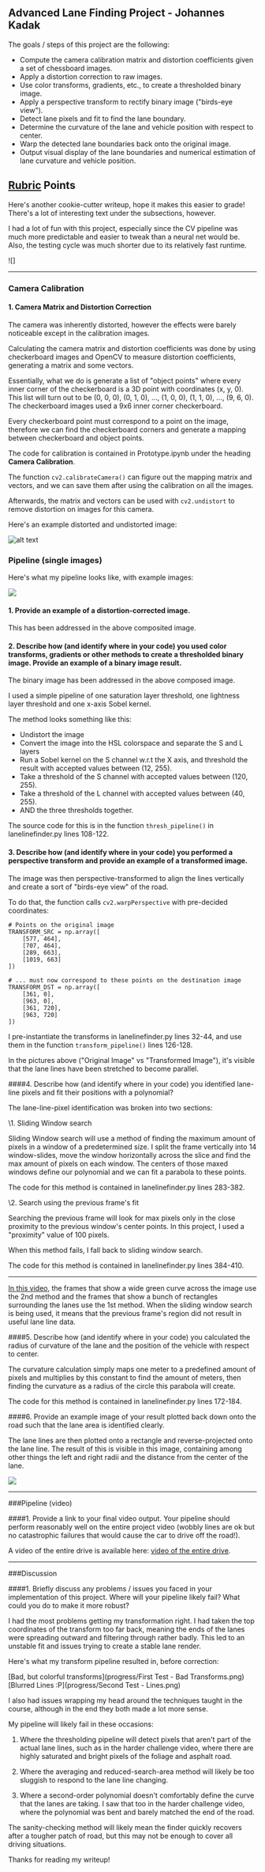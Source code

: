 
## Advanced Lane Finding Project - Johannes Kadak

The goals / steps of this project are the following:

* Compute the camera calibration matrix and distortion coefficients given a set of chessboard images.
* Apply a distortion correction to raw images.
* Use color transforms, gradients, etc., to create a thresholded binary image.
* Apply a perspective transform to rectify binary image ("birds-eye view").
* Detect lane pixels and fit to find the lane boundary.
* Determine the curvature of the lane and vehicle position with respect to center.
* Warp the detected lane boundaries back onto the original image.
* Output visual display of the lane boundaries and numerical estimation of lane curvature and vehicle position.

## [Rubric](https://review.udacity.com/#!/rubrics/571/view) Points

Here's another cookie-cutter writeup, hope it makes this easier to grade! There's a lot of interesting text under
the subsections, however.

I had a lot of fun with this project, especially since the CV pipeline was much more predictable and easier to tweak
than a neural net would be. Also, the testing cycle was much shorter due to its relatively fast runtime.

![]

---

### Camera Calibration

#### 1. Camera Matrix and Distortion Correction

The camera was inherently distorted, however the effects were barely noticeable except in the calibration images.

Calculating the camera matrix and distortion coefficients was done by using checkerboard images and OpenCV to measure 
distortion coefficients, generating a matrix and some vectors.

Essentially, what we do is generate a list of "object points" where every inner corner of the checkerboard is a 3D point with coordinates
(x, y, 0). This list will turn out to be (0, 0, 0), (0, 1, 0), ..., (1, 0, 0), (1, 1, 0), ..., (9, 6, 0). The checkerboard
images used a 9x6 inner corner checkerboard.

Every checkerboard point must correspond to a point on the image, therefore we can find the checkerboard corners and
generate a mapping between checkerboard and object points.

The code for calibration is contained in Prototype.ipynb under the heading **Camera Calibration**.

The function `cv2.calibrateCamera()` can figure out the mapping matrix and vectors, and we can save them after using
the calibration on all the images.

Afterwards, the matrix and vectors can be used with `cv2.undistort` to remove distortion on images for this camera.

Here's an example distorted and undistorted image:


![alt text](output_images/camera_calibration.png)

### Pipeline (single images)

Here's what my pipeline looks like, with example images:

![](output_images/orig_undist_transf_thresh.png)

#### 1. Provide an example of a distortion-corrected image. 

This has been addressed in the above composited image.

#### 2. Describe how (and identify where in your code) you used color transforms, gradients or other methods to create a thresholded binary image.  Provide an example of a binary image result. 

The binary image has been addressed in the above composed image.

I used a simple pipeline of one saturation layer threshold, one lightness layer threshold and one x-axis Sobel kernel.

The method looks something like this:

- Undistort the image
- Convert the image into the HSL colorspace and separate the S and L layers
- Run a Sobel kernel on the S channel w.r.t the X axis, and threshold the result with accepted values between (12, 255).
- Take a threshold of the S channel with accepted values between (120, 255).
- Take a threshold of the L channel with accepted values between (40, 255).
- AND the three thresholds together.

The source code for this is in the function `thresh_pipeline()` in lanelinefinder.py lines 108-122.

#### 3. Describe how (and identify where in your code) you performed a perspective transform and provide an example of a transformed image.

The image was then perspective-transformed to align the lines vertically and create a sort of "birds-eye view" of the 
road. 

To do that, the function calls `cv2.warpPerspective` with pre-decided coordinates:

```
# Points on the original image
TRANSFORM_SRC = np.array([
    [577, 464],
    [707, 464],
    [289, 663],
    [1019, 663]
])

# ... must now correspond to these points on the destination image
TRANSFORM_DST = np.array([
    [361, 0],
    [963, 0],
    [361, 720],
    [963, 720]
])
```

I pre-instantiate the transforms in lanelinefinder.py lines 32-44, and use them in the function `transform_pipeline()`
lines 126-128.

In the pictures above ("Original Image" vs "Transformed Image"), it's visible that the lane lines have been stretched to
become parallel.


####4. Describe how (and identify where in your code) you identified lane-line pixels and fit their positions with a polynomial?

The lane-line-pixel identification was broken into two sections:

\1. Sliding Window search

Sliding Window search will use a method of finding the maximum amount of pixels in a window of a predetermined size. 
I split the frame vertically into 14 window-slides, move the window horizontally across the slice and find the max 
amount of pixels on each window. The centers of those maxed windows define our polynomial and we can fit a parabola 
to these points.

The code for this method is contained in lanelinefinder.py lines 283-382.

\2. Search using the previous frame's fit

Searching the previous frame will look for max pixels only in the close proximity to the previous window's center points.
In this project, I used a "proximity" value of 100 pixels.

When this method fails, I fall back to sliding window search.

The code for this method is contained in lanelinefinder.py lines 384-410.

---

[In this video](output_images/lane_fitting.mp4), the frames that show a wide green curve across the image use the 2nd method and the frames that show a 
bunch of rectangles surrounding the lanes use the 1st method. When the sliding window search is being used, it means 
that the previous frame's region did not result in useful lane line data.

####5. Describe how (and identify where in your code) you calculated the radius of curvature of the lane and the position of the vehicle with respect to center.

The curvature calculation simply maps one meter to a predefined amount of pixels and multiplies by this constant to
find the amount of meters, then finding the curvature as a radius of the circle this parabola will create.

The code for this method is contained in lanelinefinder.py lines 172-184.

####6. Provide an example image of your result plotted back down onto the road such that the lane area is identified clearly.

The lane lines are then plotted onto a rectangle and reverse-projected onto the lane line. The result of this is visible
in this image, containing among other things the left and right radii and the distance from the center of the lane.

![](output_images/full_render.png)

---

###Pipeline (video)

####1. Provide a link to your final video output.  Your pipeline should perform reasonably well on the entire project video (wobbly lines are ok but no catastrophic failures that would cause the car to drive off the road!).

A video of the entire drive is available here: [video of the entire drive](output_images/lane_rendered.mp4). 

---

###Discussion

####1. Briefly discuss any problems / issues you faced in your implementation of this project.  Where will your pipeline likely fail?  What could you do to make it more robust?

I had the most problems getting my transformation right. I had taken the top coordinates of the transform too far back,
meaning the ends of the lanes were spreading outward and filtering through rather badly. This led to an unstable fit 
and issues trying to create a stable lane render.

Here's what my transform pipeline resulted in, before correction:

[Bad, but colorful transforms](progress/First Test - Bad Transforms.png)  
[Blurred Lines :P](progress/Second Test - Lines.png)

I also had issues wrapping my head around the techniques taught in the course, although in the end they both made a lot
more sense.

My pipeline will likely fail in these occasions:

1. Where the thresholding pipeline will detect pixels that aren't part of the actual lane lines, such as in the harder
challenge video, where there are highly saturated and bright pixels of the foliage and asphalt road.

2. Where the averaging and reduced-search-area method will likely be too sluggish to respond to the lane line changing.

3. Where a second-order polynomial doesn't comfortably define the curve that the lanes are taking. I saw that too in 
the harder challenge video, where the polynomial was bent and barely matched the end of the road. 

The sanity-checking method will likely mean the finder quickly recovers after a tougher patch of road, but this may
not be enough to cover all driving situations.

Thanks for reading my writeup!
